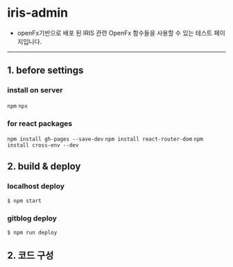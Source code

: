 # iris-admin

* openFx기반으로 배포 된 IRIS 관련 OpenFx 함수들을 사용할 수 있는 테스트 페이지입니다.

---

## 1. before settings
### install on server
`npm`
`npx`

### for react packages
`npm install gh-pages --save-dev`
`npm install react-router-dom`
`npm install cross-env --dev`

## 2. build & deploy
### localhost deploy
```
$ npm start
```
### gitblog deploy
```
$ npm run deploy
```

## 2. 코드 구성